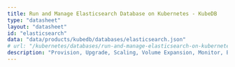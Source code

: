 ```yaml
---
title: Run and Manage Elasticsearch Database on Kubernetes - KubeDB
type: "datasheet"
layout: "datasheet"
id: "elasticsearch"
data: "data/products/kubedb/databases/elasticsearch.json"
# url: "/kubernetes/databases/run-and-manage-elasticsearch-on-kubernetes"
description: "Provision, Upgrade, Scaling, Volume Expansion, Monitor, Backup & Restore, Security for Elasticsearch Databases in Kubernetes on any Public & Private Cloud"
---
```

